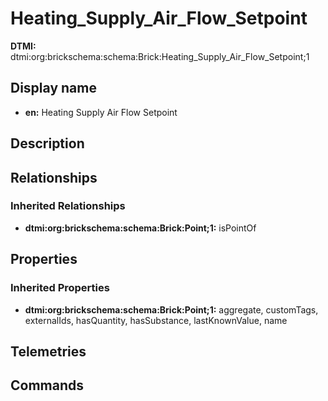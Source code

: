 # Heating_Supply_Air_Flow_Setpoint
**DTMI:** dtmi:org:brickschema:schema:Brick:Heating_Supply_Air_Flow_Setpoint;1
## Display name
- **en:** Heating Supply Air Flow Setpoint
## Description
## Relationships
### Inherited Relationships
* **dtmi:org:brickschema:schema:Brick:Point;1:** isPointOf
## Properties
### Inherited Properties
* **dtmi:org:brickschema:schema:Brick:Point;1:** aggregate, customTags, externalIds, hasQuantity, hasSubstance, lastKnownValue, name
## Telemetries
## Commands
